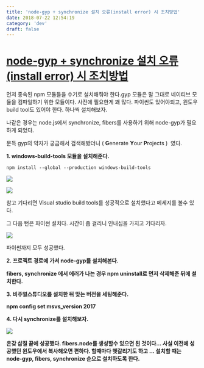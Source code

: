 ```yaml
---
title: 'node-gyp + synchronize 설치 오류(install error) 시 조치방법'
date: 2018-07-22 12:54:19
category: 'dev'
draft: false
---
```


[node-gyp + synchronize 설치 오류(install error) 시 조치방법](http://nhj12311.tistory.com/entry/nodegyp-%EC%84%A4%EC%B9%98-%EC%98%A4%EB%A5%98install-error-%EC%8B%9C-%EC%A1%B0%EC%B9%98%EB%B0%A9%EB%B2%95)
=================================================================================================================================================================================================

  

먼저 종속된 npm 모듈들을 수기로 설치해줘야 한다.gyp 모듈은 말 그대로 네이티브 모듈을 컴파일하기 위한 모듈이다. 사전에 필요한게 꽤 많다. 파이썬도 있어야되고, 윈도우 build tool도 있어야 한다. 하나씩 설치해보자.

  

나같은 경우는 node.js에서 synchronize, fibers를 사용하기 위해 node-gyp가 필요하게 되었다. 

  

문득 gyp의 약자가 궁금해서 검색해봤더니 ( **G**enerate **Y**our **P**rojects )  였다. 

**1\. windows-build-tools 모듈을 설치해준다.**

    npm install --global --production windows-build-tools
    

![](http://cfile7.uf.tistory.com/image/99CF9D495B53FEC1331375)

  

![](http://cfile6.uf.tistory.com/image/9941D3505B53FEF9034070)

  

참고 기다리면 Visual studio build tools를 성공적으로 설치했다고 메세지를 볼수 있다. 

그 다음 턴은 파이썬 설치다. 시간이 좀 걸리니 인내심을 가지고 기다리자. 

  

![](http://cfile8.uf.tistory.com/image/998DC8465B540E3F047ED1)

  

  

파이썬까지 모두 성공했다.

  

  

**2\. 프로젝트 경로에 가서 node-gyp를 설치해본다.**

**fibers, synchronize 에서 에러가 나는 경우 npm uninstall로 먼저 삭제해준 뒤에 설치한다.**

**3\. 비주얼스튜디오를 설치한 뒤 맞는 버전을 세팅해준다.**

**npm config set msvs\_version 2017**

**4\. 다시 synchronize를 설치해보자.**

  

![](http://cfile29.uf.tistory.com/image/9983C9345B5413190BA3A4)

**온갖 삽질 끝에 성공했다. fibers.node를 생성할수 있으면 된 것이다... 사실 이전에 성공했던 윈도우에서 복사해오면 편하다. 할때마다 헷갈리기도 하고 ... 설치할 때는 node-gyp, fibers, synchronize 순으로 설치하도록 한다.**
